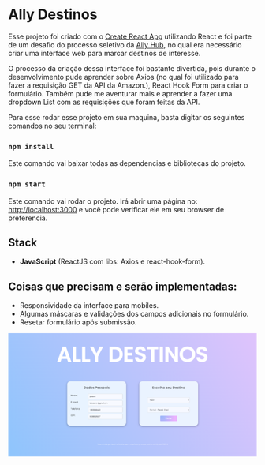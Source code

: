 # Ally Destinos

Esse projeto foi criado com o [Create React App](https://github.com/facebook/create-react-app) utilizando React e foi parte de um desafio do processo seletivo da [Ally Hub](https://www.allyhub.co/), no qual era necessário criar uma interface web para marcar destinos de interesse.

O processo da criação dessa interface foi bastante divertida, pois durante o desenvolvimento pude aprender sobre Axios (no qual foi utilizado para fazer a requisição GET da API da Amazon.), React Hook Form para criar o formulário. Também pude me aventurar mais e aprender a fazer uma dropdown List com as requisições que foram feitas da API.

Para esse rodar esse projeto em sua maquina, basta digitar os seguintes comandos no seu terminal:

### `npm install`

Este comando vai baixar todas as dependencias e bibliotecas do projeto.

### `npm start`

Este comando vai rodar o projeto. Irá abrir uma página no: [http://localhost:3000](http://localhost:3000) e você pode verificar ele em seu browser de preferencia.

## Stack
- **JavaScript** (ReactJS com libs: Axios e react-hook-form).

## Coisas que precisam e serão implementadas:

- Responsividade da interface para mobiles.
- Algumas máscaras e validações dos campos adicionais no formulário.
- Resetar formulário após submissão.

![Preview](allydestinos.png)
